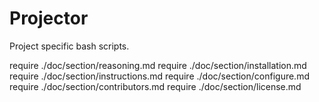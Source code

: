 # Projector

Project specific bash scripts.

require ./doc/section/reasoning.md
require ./doc/section/installation.md
require ./doc/section/instructions.md
require ./doc/section/configure.md
require ./doc/section/contributors.md
require ./doc/section/license.md
